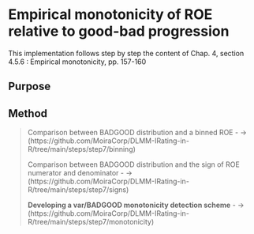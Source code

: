 # Empirical monotonicity of ROE relative to good-bad progression

This implementation follows step by step the content of Chap. 4, section 4.5.6 :  Empirical monotonicity, pp. 157-160<br>

## Purpose

## Method

> <p><strong></strong>Comparison between BADGOOD distribution and a binned ROE</strong> - -> (https://github.com/MoiraCorp/DLMM-IRating-in-R/tree/main/steps/step7/binning)</p>
> <p><strong></strong>Comparison between BADGOOD distribution and the sign of ROE numerator and denominator</strong> - -> (https://github.com/MoiraCorp/DLMM-IRating-in-R/tree/main/steps/step7/signs)</p>
> <p><strong>Developing a var/BADGOOD monotonicity detection scheme</strong> - -> (https://github.com/MoiraCorp/DLMM-IRating-in-R/tree/main/steps/step7/monotonicity)</p>
